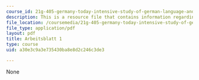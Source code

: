 ```yaml
---
course_id: 21g-405-germany-today-intensive-study-of-german-language-and-culture-january-iap-2011
description: This is a resource file that contains information regarding arbeitsblatt1.
file_location: /coursemedia/21g-405-germany-today-intensive-study-of-german-language-and-culture-january-iap-2011/a30e3c9a3e735430ba8e8d2c246c3de3_MIT21G_405IAP11_arbeit01.pdf
file_type: application/pdf
layout: pdf
title: Arbeitsblatt 1
type: course
uid: a30e3c9a3e735430ba8e8d2c246c3de3

---
```

None